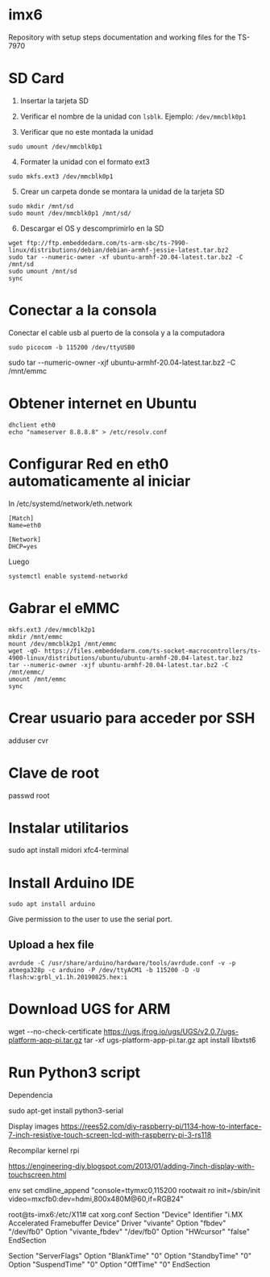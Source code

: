 # imx6
Repository with setup steps documentation and working files for the TS-7970

# SD Card

1. Insertar la tarjeta SD

2. Verificar el nombre de la unidad con `lsblk`. Ejemplo: `/dev/mmcblk0p1`

3. Verificar que no este montada la unidad

```
sudo umount /dev/mmcblk0p1
```

4. Formater la unidad con el formato ext3
```
sudo mkfs.ext3 /dev/mmcblk0p1
```
5. Crear un carpeta donde se montara la unidad de la tarjeta SD
```
sudo mkdir /mnt/sd
sudo mount /dev/mmcblk0p1 /mnt/sd/
```
6. Descargar el OS y descomprimirlo en la SD
```
wget ftp://ftp.embeddedarm.com/ts-arm-sbc/ts-7990-linux/distributions/debian/debian-armhf-jessie-latest.tar.bz2
sudo tar --numeric-owner -xf ubuntu-armhf-20.04-latest.tar.bz2 -C /mnt/sd
sudo umount /mnt/sd
sync
```

# Conectar a la consola

Conectar el cable usb al puerto de la consola y a la computadora
```
sudo picocom -b 115200 /dev/ttyUSB0
```


sudo tar --numeric-owner -xjf ubuntu-armhf-20.04-latest.tar.bz2 -C /mnt/emmc

# Obtener internet en Ubuntu
```
dhclient eth0
echo "nameserver 8.8.8.8" > /etc/resolv.conf
```

# Configurar Red en eth0 automaticamente al iniciar


In /etc/systemd/network/eth.network
```
[Match]
Name=eth0

[Network]
DHCP=yes
```
Luego
```
systemctl enable systemd-networkd
```

# Gabrar el eMMC
```
mkfs.ext3 /dev/mmcblk2p1
mkdir /mnt/emmc
mount /dev/mmcblk2p1 /mnt/emmc
wget -qO- https://files.embeddedarm.com/ts-socket-macrocontrollers/ts-4900-linux/distributions/ubuntu/ubuntu-armhf-20.04-latest.tar.bz2 
tar --numeric-owner -xjf ubuntu-armhf-20.04-latest.tar.bz2 -C /mnt/emmc/
umount /mnt/emmc
sync
```

# Crear usuario para acceder por SSH

adduser cvr

# Clave de root

passwd root

# Instalar utilitarios

sudo apt install midori xfc4-terminal


# Install Arduino IDE
```
sudo apt install arduino
```

Give permission to the user to use the serial port.

## Upload a hex file
```
avrdude -C /usr/share/arduino/hardware/tools/avrdude.conf -v -p atmega328p -c arduino -P /dev/ttyACM1 -b 115200 -D -U flash:w:grbl_v1.1h.20190825.hex:i
```


# Download UGS for ARM

wget --no-check-certificate https://ugs.jfrog.io/ugs/UGS/v2.0.7/ugs-platform-app-pi.tar.gz
tar -xf ugs-platform-app-pi.tar.gz
apt install libxtst6


# Run Python3 script

Dependencia

sudo apt-get install python3-serial

Display images
https://rees52.com/diy-raspberry-pi/1134-how-to-interface-7-inch-resistive-touch-screen-lcd-with-raspberry-pi-3-rs118


Recompilar kernel rpi

https://engineering-diy.blogspot.com/2013/01/adding-7inch-display-with-touchscreen.html


env set cmdline_append "console=ttymxc0,115200 rootwait ro init=/sbin/init video=mxcfb0:dev=hdmi,800x480M@60,if=RGB24" 


root@ts-imx6:/etc/X11# cat xorg.conf 
Section "Device"
    Identifier  "i.MX Accelerated Framebuffer Device"
    Driver      "vivante"
    Option      "fbdev"     "/dev/fb0"
    Option      "vivante_fbdev" "/dev/fb0"
    Option      "HWcursor"  "false"
EndSection

Section "ServerFlags"
    Option "BlankTime"  "0"
    Option "StandbyTime"  "0"
    Option "SuspendTime"  "0"
    Option "OffTime"  "0"
EndSection
